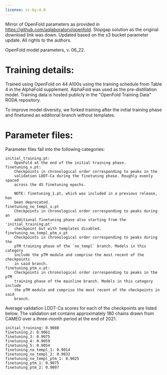```yaml
---
license: cc-by-4.0
---
```


Mirror of OpenFold parameters as provided in https://github.com/aqlaboratory/openfold. Stopgap solution as the original download link was down. Updated based on the s3 bucket parameter update. All rights to the authors.

OpenFold model parameters, v. 06_22. 

# Training details:

Trained using OpenFold on 44 A100s using the training schedule from Table 4 in
the AlphaFold supplement. AlphaFold was used as the pre-distillation model. 
Training data is hosted publicly in the "OpenFold Training Data" RODA repository.

To improve model diversity, we forked training after the initial training phase
and finetuned an additonal branch without templates.

# Parameter files:

Parameter files fall into the following categories:

    initial_training.pt: 
        OpenFold at the end of the initial training phase.
    finetuning_x.pt:
        Checkpoints in chronological order corresponding to peaks in the 
        validation LDDT-Ca during the finetuning phase. Roughly evenly spaced 
        across the 45 finetuning epochs.
        
        NOTE: finetuning_1.pt, which was included in a previous release, has
        been deprecated.
    finetuning_no_templ_x.pt
        Checkpoints in chronological order corresponding to peaks during an
        additional finetuning phase also starting from the 'initial_training.pt' 
        checkpoint but with templates disabled.
    finetuning_no_templ_ptm_x.pt
        Checkpoints in chronological order corresponding to peaks during the 
        pTM training phase of the `no_templ` branch. Models in this category
        include the pTM module and comprise the most recent of the checkpoints
        in said branch.
    finetuning_ptm_x.pt:
        Checkpoints in chronological order corresponding to peaks in the pTM
        training phase of the mainline branch. Models in this category include 
        the pTM module and comprise the most recent of the checkpoints in said
        branch.
    
Average validation LDDT-Ca scores for each of the checkpoints are listed below. 
The validation set contains approximately 180 chains drawn from CAMEO over a 
three-month period at the end of 2021.

    initial_training: 0.9088
    finetuning_2: 0.9061
    finetuning_3: 0.9075
    finetuning_4: 0.9059
    finetuning_5: 0.9054
    finetuning_no_templ_1: 0.9014
    finetuning_no_templ_2: 0.9032
    finetuning_no_templ_ptm_1: 0.9025
    finetuning_ptm_1: 0.9075
    finetuning_ptm_2: 0.9097
